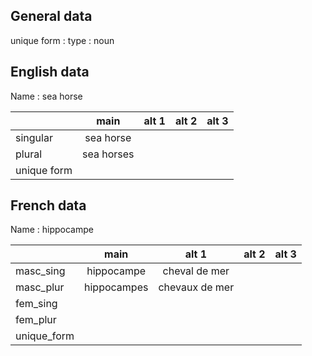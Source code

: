 ## General data

unique form :
type : noun

## English data

Name : sea horse

|             |    main    | alt 1 | alt 2 | alt 3 |
| :---------- | :--------: | :---: | :---: | ----- |
| singular    | sea horse  |       |       |       |
| plural      | sea horses |       |       |       |
| unique form |            |       |       |       |

## French data

Name : hippocampe

|             |    main     |     alt 1      | alt 2 | alt 3 |
| :---------- | :---------: | :------------: | :---: | :---: |
| masc_sing   | hippocampe  | cheval de mer  |       |       |
| masc_plur   | hippocampes | chevaux de mer |       |       |
| fem_sing    |             |                |       |       |
| fem_plur    |             |                |       |       |
| unique_form |             |                |       |       |


